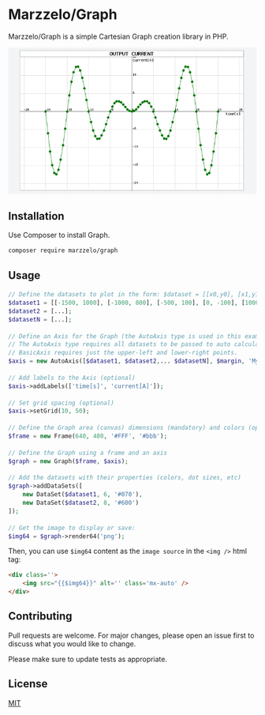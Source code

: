 # Marzzelo/Graph

Marzzelo/Graph is a simple Cartesian Graph creation library in PHP.

![Single dataset plot](./screenshot1.png "graph") 

## Installation

Use Composer to install Graph.

```bash
composer require marzzelo/graph
```

## Usage

```php
// Define the datasets to plot in the form: $dataset = [[x0,y0], [x1,y1], ...]
$dataset1 = [[-1500, 1000], [-1000, 800], [-500, 100], [0, -100], [1000, 900], [1500, 1200]];
$dataset2 = [...];
$datasetN = [...];

// Define an Axis for the Graph (the AutoAxis type is used in this example)
// The AutoAxis type requires all datasets to be passed to auto calculate mins and maxs coordinates.
// BasicAxis requires just the upper-left and lower-right points.
$axis = new AutoAxis([$dataset1, $dataset2,... $datasetN], $margin, 'My Graph Title');

// Add labels to the Axis (optional)
$axis->addLabels(['time[s]', 'current[A]']);

// Set grid spacing (optional)
$axis->setGrid(10, 50);

// Define the Graph area (canvas) dimensions (mandatory) and colors (optional)
$frame = new Frame(640, 480, '#FFF', '#bbb');

// Define the Graph using a frame and an axis
$graph = new Graph($frame, $axis);

// Add the datasets with their properties (colors, dot sizes, etc)
$graph->addDataSets([
    new DataSet($dataset1, 6, '#070'), 
    new DataSet($dataset2, 8, '#600')
]);

// Get the image to display or save:
$img64 = $graph->render64('png');
```

Then, you can use `$img64` content as the `image source` in the `<img />` html tag:
```html
<div class=''>
    <img src="{{$img64}}" alt='' class='mx-auto' />
</div>
```


## Contributing

Pull requests are welcome. For major changes, please open an issue first to discuss what you would like to change.

Please make sure to update tests as appropriate.

## License

[MIT](https://choosealicense.com/licenses/mit/)